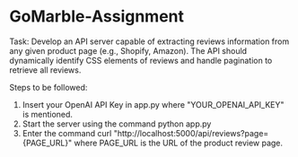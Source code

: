 # GoMarble-Assignment
Task: Develop an API server capable of extracting reviews information from any given product page (e.g., Shopify, Amazon). The API should dynamically identify CSS elements of reviews and handle pagination to retrieve all reviews.

Steps to be followed:
1. Insert your OpenAI API Key in app.py where "YOUR_OPENAI_API_KEY" is mentioned.
2. Start the server using the command python app.py
3. Enter the command curl "http://localhost:5000/api/reviews?page={PAGE_URL}" where PAGE_URL is the URL of the product review page.
